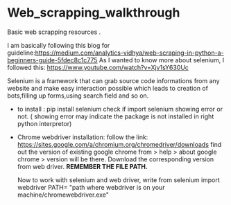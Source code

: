 # Web_scrapping_walkthrough
Basic web scrapping resources .

I am basically following this blog for guideline:https://medium.com/analytics-vidhya/web-scraping-in-python-a-beginners-guide-5fdec8c1c775
As I wanted to know more about selenium, I followed this: https://www.youtube.com/watch?v=Xjv1sY630Uc



Selenium is a framework that can grab source code informations from any website and make easy interaction possible which leads to creation of bots,filling up forms,using search field and so on.

* to install : pip install selenium
  check if import selenium showing error or not. ( showing error may indicate the package is not installed in right python interpretor)

* Chrome webdriver installation:
  follow the link: https://sites.google.com/a/chromium.org/chromedriver/downloads
  find out the version of existing google chrome from > help > about google chrome > version will be there.
  Download the corresponding version from web driver.
  **REMEMBER THE FILE PATH.**
  
  Now to work with selenium and web driver, write 
  from selenium import webdriver
  PATH= "path where webdriver is on your machine/chromewebdriver.exe"

